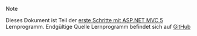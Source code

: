 > [!NOTE]
> Dieses Dokument ist Teil der [erste Schritte mit ASP.NET MVC 5](xref:mvc/overview/getting-started/introduction/getting-started) Lernprogramm. Endgültige Quelle Lernprogramm befindet sich auf [GitHub](https://github.com/aspnet/Docs/tree/master/aspnet/mvc/overview/getting-started/introduction/sample/MvcMovie/MvcMovie)